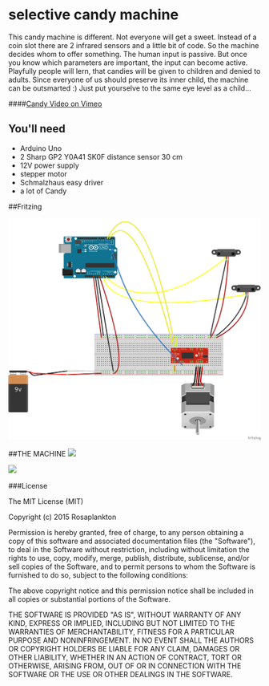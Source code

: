 # selective candy machine
This candy machine is different.
Not everyone will get a sweet.
Instead of a coin slot there are 2 infrared sensors and a little bit of code. So the machine decides whom to offer something.
The human input is passive. But once you know which parameters are important, the input can become active. Playfully people will lern, that candies will be given to children and denied to adults. 
Since everyone of us should preserve its inner child, the machine can be outsmarted :)
Just put yourselve to the same eye level as a child...

####[Candy Video on Vimeo](https://vimeo.com/143266239)


## You'll need
- Arduino Uno
- 2 Sharp GP2 Y0A41 SK0F distance sensor 30 cm
- 12V power supply
- stepper motor
- Schmalzhaus easy driver
- a lot of Candy

##Fritzing

![](images/fritzing_sketch.png)

##THE MACHINE
![](images/candy_machine.png)

![](images/sensor.png)






###License

The MIT License (MIT)

Copyright (c) 2015 Rosaplankton

Permission is hereby granted, free of charge, to any person obtaining a copy
of this software and associated documentation files (the "Software"), to deal
in the Software without restriction, including without limitation the rights
to use, copy, modify, merge, publish, distribute, sublicense, and/or sell
copies of the Software, and to permit persons to whom the Software is
furnished to do so, subject to the following conditions:

The above copyright notice and this permission notice shall be included in
all copies or substantial portions of the Software.

THE SOFTWARE IS PROVIDED "AS IS", WITHOUT WARRANTY OF ANY KIND, EXPRESS OR
IMPLIED, INCLUDING BUT NOT LIMITED TO THE WARRANTIES OF MERCHANTABILITY,
FITNESS FOR A PARTICULAR PURPOSE AND NONINFRINGEMENT. IN NO EVENT SHALL THE
AUTHORS OR COPYRIGHT HOLDERS BE LIABLE FOR ANY CLAIM, DAMAGES OR OTHER
LIABILITY, WHETHER IN AN ACTION OF CONTRACT, TORT OR OTHERWISE, ARISING FROM,
OUT OF OR IN CONNECTION WITH THE SOFTWARE OR THE USE OR OTHER DEALINGS IN
THE SOFTWARE.
